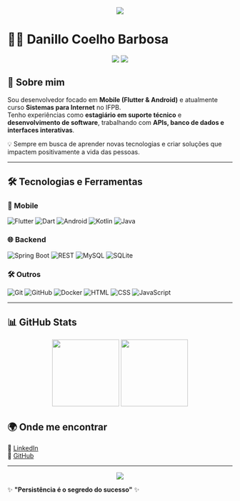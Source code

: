 <!-- Banner de apresentação -->
<p align="center">
  <img src="https://capsule-render.vercel.app/api?type=waving&color=0:0f2027,100:2c5364&height=200&section=header&text=Danillo%20Coelho%20Barbosa&fontSize=35&fontColor=ffffff&animation=fadeIn&fontAlignY=35"/>
</p>

# 👨‍💻 Danillo Coelho Barbosa  

<p align="center">
  <img src="https://img.shields.io/badge/Mobile%20Developer-Android%20|%20Flutter-blue?style=for-the-badge&logo=android&logoColor=white"/>
  <img src="https://img.shields.io/badge/Backend%20Dev-Java%20|%20SpringBoot-green?style=for-the-badge&logo=spring&logoColor=white"/>
</p>

## 🚀 Sobre mim
Sou desenvolvedor focado em **Mobile (Flutter & Android)** e atualmente curso **Sistemas para Internet** no IFPB.  
Tenho experiências como **estagiário em suporte técnico** e **desenvolvimento de software**, trabalhando com **APIs, banco de dados e interfaces interativas**.  

💡 Sempre em busca de aprender novas tecnologias e criar soluções que impactem positivamente a vida das pessoas.  

---

## 🛠️ Tecnologias e Ferramentas  

### 📱 Mobile
![Flutter](https://img.shields.io/badge/Flutter-02569B?style=for-the-badge&logo=flutter&logoColor=white)
![Dart](https://img.shields.io/badge/Dart-0175C2?style=for-the-badge&logo=dart&logoColor=white)
![Android](https://img.shields.io/badge/Android-3DDC84?style=for-the-badge&logo=android&logoColor=white)
![Kotlin](https://img.shields.io/badge/Kotlin-7F52FF?style=for-the-badge&logo=kotlin&logoColor=white)
![Java](https://img.shields.io/badge/Java-ED8B00?style=for-the-badge&logo=java&logoColor=white)

### 🌐 Backend
![Spring Boot](https://img.shields.io/badge/Spring%20Boot-6DB33F?style=for-the-badge&logo=springboot&logoColor=white)
![REST](https://img.shields.io/badge/REST%20API-005571?style=for-the-badge&logo=postman&logoColor=white)
![MySQL](https://img.shields.io/badge/MySQL-005C84?style=for-the-badge&logo=mysql&logoColor=white)
![SQLite](https://img.shields.io/badge/SQLite-07405E?style=for-the-badge&logo=sqlite&logoColor=white)

### 🛠️ Outros
![Git](https://img.shields.io/badge/Git-F05032?style=for-the-badge&logo=git&logoColor=white)
![GitHub](https://img.shields.io/badge/GitHub-181717?style=for-the-badge&logo=github&logoColor=white)
![Docker](https://img.shields.io/badge/Docker-2496ED?style=for-the-badge&logo=docker&logoColor=white)
![HTML](https://img.shields.io/badge/HTML5-E34F26?style=for-the-badge&logo=html5&logoColor=white)
![CSS](https://img.shields.io/badge/CSS3-1572B6?style=for-the-badge&logo=css3&logoColor=white)
![JavaScript](https://img.shields.io/badge/JavaScript-F7DF1E?style=for-the-badge&logo=javascript&logoColor=black)

---

## 📊 GitHub Stats  

<p align="center">
  <img src="https://github-readme-stats.vercel.app/api?username=Nillocoelho&show_icons=true&theme=tokyonight" height="150"/>
  <img src="https://github-readme-stats.vercel.app/api/top-langs/?username=Nillocoelho&layout=compact&theme=tokyonight" height="150"/>
</p>

## 🌍 Onde me encontrar  
📌 [LinkedIn](https://www.linkedin.com/in/danillo-coelho-barbosa-85396b184/)  
📌 [GitHub](https://github.com/Nillocoelho)  

---

<!-- Rodapé estilizado -->
<p align="center">
  <img src="https://capsule-render.vercel.app/api?type=waving&color=0:0f2027,100:2c5364&height=120&section=footer"/>
</p>

✨ **"Persistência é o segredo do sucesso"** ✨  
